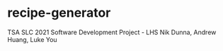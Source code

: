 # recipe-generator
TSA SLC 2021 Software Development Project - LHS
Nik Dunna, Andrew Huang, Luke You